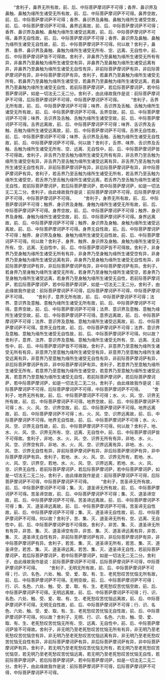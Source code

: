 <!-- { "loadSidebar": true } -->
　　“舍利子，鼻界无所有故，前、后、中际菩萨摩诃萨不可得；香界、鼻识界及鼻触、鼻触为缘所生诸受无所有故，前、后、中际菩萨摩诃萨不可得。鼻界空故，前、后、中际菩萨摩诃萨不可得；香界、鼻识界及鼻触、鼻触为缘所生诸受空故，前、后、中际菩萨摩诃萨不可得。鼻界远离故，前、后、中际菩萨摩诃萨不可得；香界、鼻识界及鼻触、鼻触为缘所生诸受远离故，前、后、中际菩萨摩诃萨不可得。鼻界无自性故，前、后、中际菩萨摩诃萨不可得；香界、鼻识界及鼻触、鼻触为缘所生诸受无自性故，前、后、中际菩萨摩诃萨不可得。何以故？舍利子，鼻界、香界、鼻识界及鼻触、鼻触为缘所生诸受无所有、空、远离、无自性中，前、后、中际菩萨摩诃萨皆不可得故。舍利子，非鼻界乃至鼻触为缘所生诸受无所有有异，非鼻界乃至鼻触为缘所生诸受空有异，非鼻界乃至鼻触为缘所生诸受远离有异，非鼻界乃至鼻触为缘所生诸受无自性有异，非前际菩萨摩诃萨有异，非后际菩萨摩诃萨有异，非中际菩萨摩诃萨有异。舍利子，若鼻界乃至鼻触为缘所生诸受无所有，若鼻界乃至鼻触为缘所生诸受空，若鼻界乃至鼻触为缘所生诸受远离，若鼻界乃至鼻触为缘所生诸受无自性，若前际菩萨摩诃萨，若后际菩萨摩诃萨，若中际菩萨摩诃萨，如是一切法无二无二分。舍利子，由此缘故我作是说：前际菩萨摩诃萨不可得，后际菩萨摩诃萨不可得，中际菩萨摩诃萨不可得。
　　“舍利子，舌界无所有故，前、后、中际菩萨摩诃萨不可得；味界、舌识界及舌触、舌触为缘所生诸受无所有故，前、后、中际菩萨摩诃萨不可得。舌界空故，前、后、中际菩萨摩诃萨不可得；味界、舌识界及舌触、舌触为缘所生诸受空故，前、后、中际菩萨摩诃萨不可得。舌界远离故，前、后、中际菩萨摩诃萨不可得；味界、舌识界及舌触、舌触为缘所生诸受远离故，前、后、中际菩萨摩诃萨不可得。舌界无自性故，前、后、中际菩萨摩诃萨不可得；味界、舌识界及舌触、舌触为缘所生诸受无自性故，前、后、中际菩萨摩诃萨不可得。何以故？舍利子，舌界、味界、舌识界及舌触、舌触为缘所生诸受无所有、空、远离、无自性中，前、后、中际菩萨摩诃萨皆不可得故。舍利子，非舌界乃至舌触为缘所生诸受无所有有异，非舌界乃至舌触为缘所生诸受空有异，非舌界乃至舌触为缘所生诸受远离有异，非舌界乃至舌触为缘所生诸受无自性有异，非前际菩萨摩诃萨有异，非后际菩萨摩诃萨有异，非中际菩萨摩诃萨有异。舍利子，若舌界乃至舌触为缘所生诸受无所有，若舌界乃至舌触为缘所生诸受空，若舌界乃至舌触为缘所生诸受远离，若舌界乃至舌触为缘所生诸受无自性，若前际菩萨摩诃萨，若后际菩萨摩诃萨，若中际菩萨摩诃萨，如是一切法无二无二分。舍利子，由此缘故我作是说：前际菩萨摩诃萨不可得，后际菩萨摩诃萨不可得，中际菩萨摩诃萨不可得。
　　“舍利子，身界无所有故，前、后、中际菩萨摩诃萨不可得；触界、身识界及身触、身触为缘所生诸受无所有故，前、后、中际菩萨摩诃萨不可得。身界空故，前、后、中际菩萨摩诃萨不可得；触界、身识界及身触、身触为缘所生诸受空故，前、后、中际菩萨摩诃萨不可得。身界远离故，前、后、中际菩萨摩诃萨不可得；触界、身识界及身触、身触为缘所生诸受远离故，前、后、中际菩萨摩诃萨不可得。身界无自性故，前。后、中际菩萨摩诃萨不可得；触界、身识界及身触、身触为缘所生诸受无自性故，前、后、中际菩萨摩诃萨不可得。何以故？舍利子，身界、触界、身识界及身触、身触为缘所生诸受无所有、空、远离、无自性中，前、后、中际菩萨摩诃萨皆不可得故。舍利子，非身界乃至身触为缘所生诸受无所有有异，非身界乃至身触为缘所生诸受空有异，非身界乃至身触为缘所生诸受远离有异，非身界乃至身触为缘所生诸受无自性有异，非前际菩萨摩诃萨有异，非后际菩萨摩诃萨有异，非中际菩萨摩诃萨有异。舍利子，若身界乃至身触为缘所生诸受无所有，若身界乃至身触为缘所生诸受空，若身界乃至身触为缘所生诸受远离，若身界乃至身触为缘所生诸受无自性，若前际菩萨摩诃萨，若后际菩萨摩诃萨，若中际菩萨摩诃萨，如是一切法无二无二分。舍利子，由此缘故我作是说：前际菩萨摩诃萨不可得，后际菩萨摩诃萨不可得，中际菩萨摩诃萨不可得。
　　“舍利子，意界无所有故，前、后、中际菩萨摩诃萨不可得；法界、意识界及意触、意触为缘所生诸受无所有故，前、后、中际菩萨摩诃萨不可得。意界空故，前、后、中际菩萨摩诃萨不可得；法界、意识界及意触、意触为缘所生诸受空故，前、后、中际菩萨摩诃萨不可得。意界远离故，前、后、中际菩萨摩诃萨不可得；法界、意识界及意触、意触为缘所生诸受远离故，前、后、中际菩萨摩诃萨不可得。意界无自性故，前、后、中际菩萨摩诃萨不可得；法界、意识界及意触、意触为缘所生诸受无自性故，前、后、中际菩萨摩诃萨不可得。何以故？舍利子，意界、法界、意识界及意触、意触为缘所生诸受无所有、空、远离、无自性中，前、后、中际菩萨摩诃萨皆不可得故。舍利子，非意界乃至意触为缘所生诸受无所有有异，非意界乃至意触为缘所生诸受空有异，非意界乃至意触为缘所生诸受远离有异，非意界乃至意触为缘所生诸受无自性有异，非前际菩萨摩诃萨有异，非后际菩萨摩诃萨有异，非中际菩萨摩诃萨有异。舍利子，若意界乃至意触为缘所生诸受无所有，若意界乃至意触为缘所生诸受空，若意界乃至意触为缘所生诸受远离，若意界乃至意触为缘所生诸受无自性，若前际菩萨摩诃萨，若后际菩萨摩诃萨，若中际菩萨摩诃萨，如是一切法无二无二分。舍利子，由此缘故我作是说：前际菩萨摩诃萨不可得，后际菩萨摩诃萨不可得，中际菩萨摩诃萨不可得。
　　“舍利子，地界无所有故，前、后、中际菩萨摩诃萨不可得；水、火、风、空、识界无所有故，前、后、中际菩萨摩诃萨不可得。地界空故，前、后、中际菩萨摩诃萨不可得；水、火、风、空、识界空故，前、后、中际菩萨摩诃萨不可得。地界远离故，前、后、中际菩萨摩诃萨不可得；水、火、风、空、识界远离故，前、后、中际菩萨摩诃萨不可得。地界无自性故，前、后、中际菩萨摩诃萨不可得；水、火、风、空、识界无自性故，前、后、中际菩萨摩诃萨不可得。何以故？舍利子，地、水、火、风、空、识界无所有、空、远离、无自性中，前、后、中际菩萨摩诃萨皆不可得故。舍利子，非地、水、火、风、空、识界无所有有异，非地、水、火、风、空、识界空有异，非地、水、火、风、空、识界远离有异，非地、水、火、风、空、识界无自性有异，非前际菩萨摩诃萨有异，非后际菩萨摩诃萨有异，非中际菩萨摩诃萨有异。舍利子，若地、水、火、风、空、识界无所有，若地、水、火、风、空、识界空，若地、水、火、风、空、识界远离，若地、水、火、风、空、识界无自性，若前际菩萨摩诃萨，若后际菩萨摩诃萨，若中际菩萨摩诃萨，如是一切法无二无二分。舍利子，由此缘故我作是说：前际菩萨摩诃萨不可得，后际菩萨摩诃萨不可得，中际菩萨摩诃萨不可得。
　　“舍利子，苦圣谛无所有故，前、后、中际菩萨摩诃萨不可得；集、灭、道圣谛无所有故，前、后、中际菩萨摩诃萨不可得。苦圣谛空故，前、后、中际菩萨摩诃萨不可得；集、灭、道圣谛空故，前、后、中际菩萨摩诃萨不可得。苦圣谛远离故，前、后、中际菩萨摩诃萨不可得；集、灭、道圣谛远离故，前、后、中际菩萨摩诃萨不可得。苦圣谛无自性故，前、后、中际菩萨摩诃萨不可得；集、灭、道圣谛无自性故，前、后、中际菩萨摩诃萨不可得。何以故？舍利子，苦、集、灭、道圣谛无所有、空、远离、无自性中，前、后、中际菩萨摩诃萨皆不可得故。舍利子，非苦、集、灭、道圣谛无所有有异，非苦、集、灭、道圣谛空有异，非苦、集、灭、道圣谛远离有异，非苦、集、灭、道圣谛无自性有异，非前际菩萨摩诃萨有异，非后际菩萨摩诃萨有异，非中际菩萨摩诃萨有异。舍利子，若苦、集、灭、道圣谛无所有，若苦、集、灭、道圣谛空，若苦、集、灭、道圣谛远离，若苦、集、灭、道圣谛无自性，若前际菩萨摩诃萨，若后际菩萨摩诃萨，若中际菩萨摩诃萨，如是一切法无二无二分。舍利子，由此缘故我作是说：前际菩萨摩诃萨不可得，后际菩萨摩诃萨不可得，中际菩萨摩诃萨不可得。
　　“舍利子，无明无所有故，前、后、中际菩萨摩诃萨不可得；行、识、名色、六处、触、受、爱、取、有、生、老死愁叹苦忧恼无所有故，前、后、中际菩萨摩诃萨不可得。无明空故，前、后、中际菩萨摩诃萨不可得；行、识、名色、六处、触、受、爱、取、有、生、老死愁叹苦忧恼空故，前、后、中际菩萨摩诃萨不可得。无明远离故，前、后、中际菩萨摩诃萨不可得；行、识、名色、六处、触、受、爱、取、有、生、老死愁叹苦忧恼远离故，前、后、中际菩萨摩诃萨不可得。无明无自性故，前、后、中际菩萨摩诃萨不可得；行、识、名色、六处、触、受、爱、取、有、生、老死愁叹苦忧恼无自性故，前、后、中际菩萨摩诃萨不可得。何以故？舍利子，无明、行、识、名色、六处、触、受、爱、取、有、生、老死愁叹苦忧恼无所有、空、远离、无自性中，前、后、中际菩萨摩诃萨皆不可得故。舍利子，非无明乃至老死愁叹苦忧恼无所有有异，非无明乃至老死愁叹苦忧恼空有异，非无明乃至老死愁叹苦忧恼远离有异，非无明乃至老死愁叹苦忧恼无自性有异，非前际菩萨摩诃萨有异，非后际菩萨摩诃萨有异，非中际菩萨摩诃萨有异。舍利子，若无明乃至老死愁叹苦忧恼无所有，若无明乃至老死愁叹苦忧恼空，若无明乃至老死愁叹苦忧恼远离，若无明乃至老死愁叹苦忧恼无自性，若前际菩萨摩诃萨，若后际菩萨摩诃萨，若中际菩萨摩诃萨，如是一切法无二无二分。舍利子，由此缘故我作是说：前际菩萨摩诃萨不可得，后际菩萨摩诃萨不可得，中际菩萨摩诃萨不可得。

